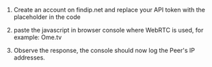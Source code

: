 1. Create an account on findip.net and replace your API token with the placeholder in the code

2. paste the javascript in browser console where WebRTC is used, for example: Ome.tv

3. Observe the response, the console should now log the Peer's IP addresses.
